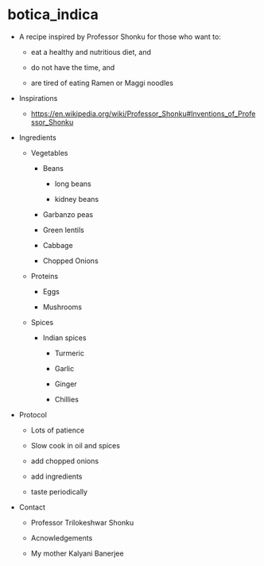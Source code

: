 # botica_indica

* A recipe inspired by Professor Shonku for those who want to:

   * eat a healthy and nutritious diet, and
   
   * do not have the time, and
   
   * are tired of eating Ramen or Maggi noodles


* Inspirations

    * https://en.wikipedia.org/wiki/Professor_Shonku#Inventions_of_Professor_Shonku

* Ingredients

   * Vegetables

      * Beans 
   
         * long beans
      
         * kidney beans
      
      * Garbanzo peas
   
      * Green lentils
   
      * Cabbage
      
      * Chopped Onions
   
   * Proteins
   
      * Eggs
   
      * Mushrooms
   
   * Spices
   
      * Indian spices
      
         * Turmeric
         
         * Garlic
         
         * Ginger
         
         * Chillies
   
* Protocol

  * Lots of patience
  
  * Slow cook in oil and spices
  
  * add chopped onions
  
  * add ingredients
  
  * taste periodically
  
   
* Contact

   * Professor Trilokeshwar Shonku
   
   * Acnowledgements
   
    * My mother Kalyani Banerjee
   
   
